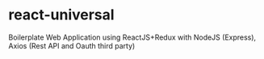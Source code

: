 # react-universal
Boilerplate Web Application using ReactJS+Redux with NodeJS (Express), Axios (Rest API and Oauth third party)
